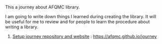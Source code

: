 This a journey about AFQMC library. 

I am going to write down things I learned during creating the library. It will be useful for me to review and for people to learn the procedure about writing a library.

1. [Setup journey repository and website](journey.md) : https://afqmc.github.io/journey 
